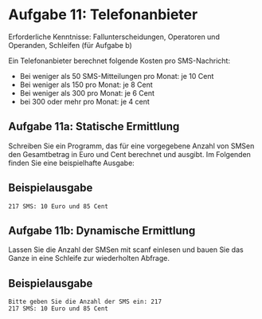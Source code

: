 # Aufgabe 11: Telefonanbieter

Erforderliche Kenntnisse: Fallunterscheidungen, Operatoren und Operanden, Schleifen (für Aufgabe b)

Ein Telefonanbieter berechnet folgende Kosten pro SMS-Nachricht: 
- Bei weniger als 50 SMS-Mitteilungen pro Monat: je 10 Cent
- Bei weniger als 150 pro Monat: je 8 Cent
- Bei weniger als 300 pro Monat: je 6 Cent
- bei 300 oder mehr pro Monat: je 4 cent

## Aufgabe 11a: Statische Ermittlung

Schreiben Sie ein Programm, das für eine vorgegebene Anzahl von SMSen den Gesamtbetrag in Euro und Cent berechnet und ausgibt. Im Folgenden finden Sie eine beispielhafte Ausgabe:

## Beispielausgabe

```clike
217 SMS: 10 Euro und 85 Cent
```

## Aufgabe 11b: Dynamische Ermittlung

Lassen Sie die Anzahl der SMSen mit scanf einlesen und bauen Sie das Ganze in eine Schleife zur wiederholten Abfrage. 

## Beispielausgabe

```clike
Bitte geben Sie die Anzahl der SMS ein: 217
217 SMS: 10 Euro und 85 Cent
```
